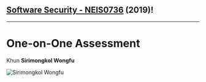 ## **[Software Security - NEIS0736](../) (2019)**!

---

# One-on-One Assessment
Khun **Sirimongkol Wongfu**

![](OneOnOne/SirimongkolW.jpg "Sirimongkol Wongfu")